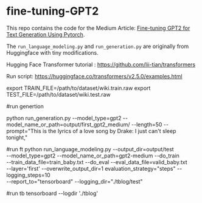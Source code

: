 # fine-tuning-GPT2

This repo contains the code for the Medium Article: [Fine-tuning GPT2 for Text Generation Using Pytorch](https://towardsdatascience.com/fine-tuning-gpt2-for-text-generation-using-pytorch-2ee61a4f1ba7).

The `run_language_modeling.py` and `run_generation.py` are originally from Huggingface with tiny modifications.


Hugging Face Transformer tutorial : https://github.com/lii-tian/transformers

Run script: https://huggingface.co/transformers/v2.5.0/examples.html

export TRAIN_FILE=/path/to/dataset/wiki.train.raw
export TEST_FILE=/path/to/dataset/wiki.test.raw

#run genertion

python run_generation.py --model_type=gpt2 --model_name_or_path=output/first_gpt2_medium/ --length=50 --prompt="This is the lyrics of a love song by Drake: I just can't sleep tonight,"

#run ft
python run_language_modeling.py     --output_dir=output/test    \
 --model_type=gpt2     --model_name_or_path=gpt2-medium    --do_train  \
    --train_data_file=train_baby.txt     --do_eval     --eval_data_file=valid_baby.txt   \
    --layer='first'     --overwrite_output_dir=1 evaluation_strategy="steps" --logging_steps=10  \
    --report_to="tensorboard" --logging_dir="./tblog/test"

#run tb
tensorboard --logdir './tblog'